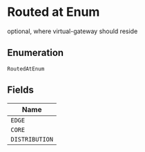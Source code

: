 
# Routed at Enum

optional, where virtual-gateway should reside

## Enumeration

`RoutedAtEnum`

## Fields

| Name |
|  --- |
| `EDGE` |
| `CORE` |
| `DISTRIBUTION` |

